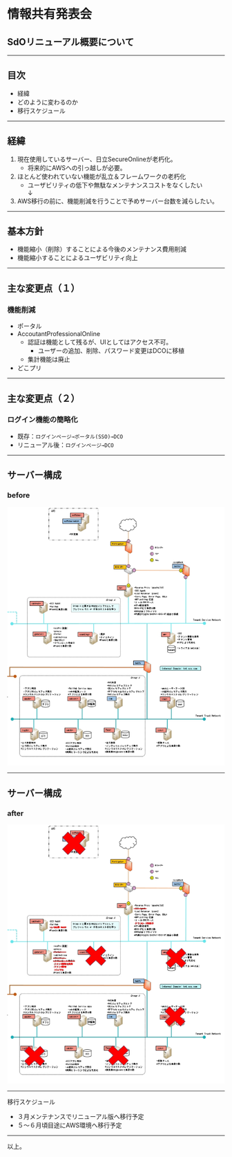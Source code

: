 # 情報共有発表会
## SdOリニューアル概要について 
---

## 目次

* 経緯
* どのように変わるのか
* 移行スケジュール
---

## 経緯
1. 現在使用しているサーバー、日立SecureOnlineが老朽化。
    * 将来的にAWSへの引っ越しが必要。
1. ほとんど使われていない機能が乱立＆フレームワークの老朽化
    * ユーザビリティの低下や無駄なメンテナンスコストをなくしたい  
↓
1. AWS移行の前に、機能削減を行うことで予めサーバー台数を減らしたい。

---

## 基本方針
* 機能縮小（削除）することによる今後のメンテナンス費用削減
* 機能縮小することによるユーザビリティ向上

---

## 主な変更点（１）
### 機能削減
* ポータル
* AccoutantProfessionalOnline
    * 認証は機能として残るが、UIとしてはアクセス不可。
        * ユーザーの追加、削除、パスワード変更はDCOに移植
    * 集計機能は廃止
* どこプリ

---

## 主な変更点（２）
### ログイン機能の簡略化
* 既存：`ログインページ→ポータル(SSO)→DCO`
* リニューアル後：`ログインページ→DCO`

---

## サーバー構成
### before
![image](../img/before.jpg)  

---

## サーバー構成
### after
![image](../img/after.jpg)  

---
移行スケジュール
* ３月メンテナンスでリニューアル版へ移行予定
* ５～６月頃目途にAWS環境へ移行予定
---
以上。